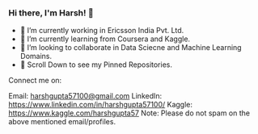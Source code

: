 ### Hi there, I'm Harsh! 👋

<!--
**mcfatbeard57/mcfatbeard57** is a ✨ _special_ ✨ repository because its `README.md` (this file) appears on your GitHub profile.

Here are some ideas to get you started:

- 🔭 I’m currently working in Ericsson India Pvt. Ltd.
- 🌱 I’m currently learning from Coursera and Kaggle.
- 👯 I’m looking to collaborate in Data Sciecne and Machine Learning Domains.
- 📌 Scroll Down to see my Pinned Repositories.
- ⚡ Fun fact: ...
-->

- 🔭 I’m currently working in Ericsson India Pvt. Ltd.
- 🌱 I’m currently learning from Coursera and Kaggle.
- 👯 I’m looking to collaborate in Data Sciecne and Machine Learning Domains.
- 📌 Scroll Down to see my Pinned Repositories.

Connect me on:

Email: harshgupta57100@gmail.com
LinkedIn: https://www.linkedin.com/in/harshgupta57100/
Kaggle: https://www.kaggle.com/harshgupta57
Note: Please do not spam on the above mentioned email/profiles.
